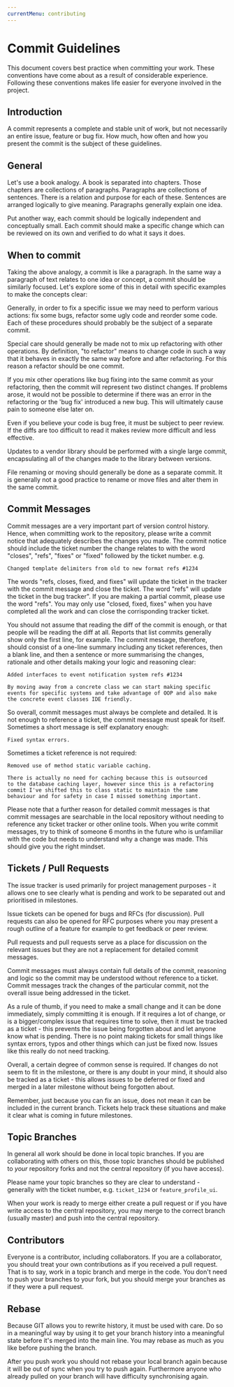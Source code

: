 ```yaml
---
currentMenu: contributing
---
```

# Commit Guidelines

This document covers best practice when committing your work. These conventions have come about as a result of considerable experience. Following these conventions makes life easier for everyone involved in the project.

## Introduction

A commit represents a complete and stable unit of work, but not necessarily an entire issue, feature or bug fix. How much, how often and how you present the commit is the subject of these guidelines.

## General

Let's use a book analogy. A book is separated into chapters. Those chapters are collections of paragraphs. Paragraphs are collections of sentences. There is a relation and purpose for each of these. Sentences are arranged logically to give meaning. Paragraphs generally explain one idea.

Put another way, each commit should be logically independent and conceptually small. Each commit should make a specific change which can be reviewed on its own and verified to do what it says it does.

## When to commit

Taking the above analogy, a commit is like a paragraph. In the same way a paragraph of text relates to one idea or concept, a commit should be similarly focused. Let's explore some of this in detail with specific examples to make the concepts clear:

Generally, in order to fix a specific issue we may need to perform various actions: fix some bugs, refactor some ugly code and reorder some code. Each of these procedures should probably be the subject of a separate commit. 

Special care should generally be made not to mix up refactoring with other operations. By definition, "to refactor" means to change code in such a way that it behaves in exactly the same way before and after refactoring. For this reason a refactor should be one commit.

If you mix other operations like bug fixing into the same commit as your refactoring, then the commit will represent two distinct changes. If problems arose, it would not be possible to determine if there was an error in the refactoring or the 'bug fix' introduced a new bug. This will ultimately cause pain to someone else later on.

Even if you believe your code is bug free, it must be subject to peer review. If the diffs are too difficult to read it makes review more difficult and less effective.

Updates to a vendor library should be performed with a single large commit, encapsulating all of the changes made to the library between versions.

File renaming or moving should generally be done as a separate commit. It is generally not a good practice to rename or move files and alter them in the same commit.

## Commit Messages

Commit messages are a very important part of version control history. Hence, when committing work to the repository, please write a commit notice that adequately describes the changes you made. The commit notice should include the ticket number the change relates to with the word "closes", "refs", "fixes" or "fixed" followed by the ticket number. e.g.

```plaintext
Changed template delimiters from old to new format refs #1234
```

The words "refs, closes, fixed, and fixes" will update the ticket in the tracker with the commit message and close the ticket. The word "refs" will update the ticket in the bug tracker". If you are making a partial commit, please use the word "refs". You may only use "closed, fixed, fixes" when you have completed all the work and can close the corrisponding tracker ticket.

You should not assume that reading the diff of the commit is enough, or that people will be reading the diff at all. Reports that list commits generally show only the first line, for example. The commit message, therefore, should consist of a one-line summary including any ticket references, then a blank line, and then a sentence or more summarising the changes, rationale and other details making your logic and reasoning clear:

```plaintext
Added interfaces to event notification system refs #1234

By moving away from a concrete class we can start making specific
events for specific systems and take advantage of OOP and also make
the concrete event classes IDE friendly.
```

So overall, commit messages must always be complete and detailed. It is not enough to reference a ticket, the commit message must speak for itself. Sometimes a short message is self explanatory enough:

```plaintext
Fixed syntax errors.
```

Sometimes a ticket reference is not required:

```plaintext
Removed use of method static variable caching.

There is actually no need for caching because this is outsourced
to the database caching layer, however since this is a refactoring
commit I've shifted this to class static to maintain the same
behaviour and for safety in case I missed something important.
```

Please note that a further reason for detailed commit messages is that commit messages are searchable in the local repository without needing to reference any ticket tracker or other online tools. When you write commit messages, try to think of someone 6 months in the future who is unfamiliar with the code but needs to understand why a change was made. This should give you the right mindset.

## Tickets / Pull Requests

The issue tracker is used primarily for project management purposes - it allows one to see clearly what is pending and work to be separated out and prioritised in milestones.

Issue tickets can be opened for bugs and RFCs (for discussion). Pull requests can also be opened for RFC purposes where you may present a rough outline of a feature for example to get feedback or peer review.

Pull requests and pull requests serve as a place for discussion on the relevant issues but they are not a replacement for detailed commit messages.

Commit messages must always contain full details of the commit, reasoning and logic so the commit may be understood without reference to a ticket. Commit messages track the changes of the particular commit, not the overall issue being addressed in the ticket.

As a rule of thumb, if you need to make a small change and it can be done immediately, simply committing it is enough. If it requires a lot of change, or is a bigger/complex issue that requires time to solve, then it must be tracked as a ticket - this prevents the issue being forgotten about and let anyone know what is pending. There is no point making tickets for small things like syntax errors, typos and other things which can just be fixed now. Issues like this really do not need tracking.

Overall, a certain degree of common sense is required. If changes do not seem to fit in the milestone, or there is any doubt in your mind, it should also be tracked as a ticket - this allows issues to be deferred or fixed and merged in a later milestone without being forgotten about.

Remember, just because you can fix an issue, does not mean it can be included in the current branch. Tickets help track these situations and make it clear what is coming in future milestones.

## Topic Branches

In general all work should be done in local topic branches. If you are collaborating with others on this, those topic branches should be published to _your_ repository forks and not the central repository (if you have access).

Please name your topic branches so they are clear to understand - generally with the ticket number, e.g. `ticket_1234` or `feature_profile_ui`.

When your work is ready to merge either create a pull request or if you have write access to the central repository, you may merge to the correct branch (usually master) and push into the central repository.

## Contributors

Everyone is a contributor, including collaborators. If you are a collaborator, you should treat your own contributions as if you received a pull request. That is to say, work in a topic branch and merge in the code. You don't need to push your branches to your fork, but you should merge your branches as if they were a pull request.

## Rebase

Because GIT allows you to rewrite history, it must be used with care. Do so in a meaningful way by using it to get your branch history into a meaningful state before it's merged into the main line. You may rebase as much as you like before pushing the branch.

After you push work you should not rebase your local branch again because it will be out of sync when you try to push again. Furthermore anyone who already pulled on your branch will have difficulty synchronising again.
